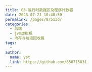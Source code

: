 ```yaml
---
title: 03-运行时数据区及程序计数器
date: 2023-07-21 10:40:50
permalink: /pages/87513d/
categories:
  - 后端
  - jvm虚拟机
  - 内存与垃圾回收篇
tags:
  - 
author: 
  name: yst
  link: https://github.com/858715831
---
```

